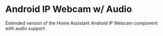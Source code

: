 # Android IP Webcam w/ Audio

Extended version of the Home Assistant Android IP Webcam component with audio support.
